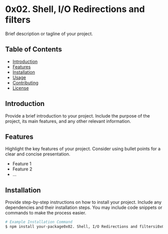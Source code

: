 # 0x02. Shell, I/O Redirections and filters

Brief description or tagline of your project.

## Table of Contents

- [Introduction](#introduction)
- [Features](#features)
- [Installation](#installation)
- [Usage](#usage)
- [Contributing](#contributing)
- [License](#license)

## Introduction

Provide a brief introduction to your project. Include the purpose of the project, its main features, and any other relevant information.

## Features

Highlight the key features of your project. Consider using bullet points for a clear and concise presentation.

- Feature 1
- Feature 2
- ...

## Installation

Provide step-by-step instructions on how to install your project. Include any dependencies and their installation steps. You may include code snippets or commands to make the process easier.

```bash
# Example Installation Command
$ npm install your-package0x02. Shell, I/O Redirections and filtersi0x02. Shell, I/O Redirections and filters
